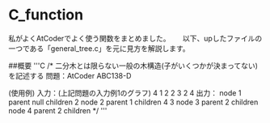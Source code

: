 # C_function
私がよくAtCoderでよく使う関数をまとめました。　　
以下、upしたファイルの一つである「general_tree.c」を元に見方を解説します。

##概要
'''C
/*
二分木とは限らない一般の木構造(子がいくつかが決まってない)を記述する
問題：AtCoder ABC138-D

(使用例)
入力：(上記問題の入力例1のグラフ)
4
1 2
2 3
2 4
出力：
node 1 parent null children 2 
node 2 parent 1 children 4 3 
node 3 parent 2 children 
node 4 parent 2 children 
*/
'''
